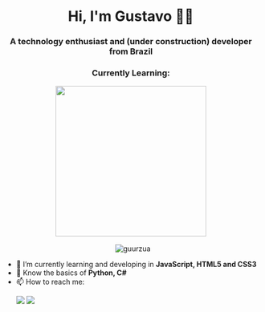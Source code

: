 <h1 align="center">Hi, I'm Gustavo 🐱‍💻</h1>
<h3 align="center">A technology enthusiast and (under construction) developer from Brazil  </h3>


<h3 align="center">Currently Learning:</h3>
<p align="center"> 
    <img align="center" src="https://clipart.info/images/ccovers/1499794874html5-js-css3-logo-png.png" width=300 />
</p>

<!-- <p align="center">
  <img align="center" src="https://github-readme-stats.vercel.app/api/top-langs?username=guurzua&show_icons=true&theme=synthwave&locale=en&layout=compact" alt="guurzua" />
</p> -->

<p align="center">&nbsp;
  <img align="center" src="https://github-readme-stats.vercel.app/api?username=guurzua&show_icons=true&theme=synthwave&locale=en" alt="guurzua" />
</p>

- :seedling: I’m currently learning and developing in **JavaScript, HTML5 and CSS3**
- :book: Know the basics of **Python, C#**
- :mailbox: How to reach me: <div> 
  <p>
  <a href = "mailto:gustavo.urzua2001@gmail.com"><img src="https://img.shields.io/badge/-Gmail-%23333?style=for-the-badge&logo=gmail&logoColor=white" target="_blank"></a>
  <a href="https://www.linkedin.com/in/gustavo-urzua-41692418a/" target="_blank"><img src="https://img.shields.io/badge/-LinkedIn-%230077B5?style=for-the-badge&logo=linkedin&logoColor=white" target="_blank"></a> 
  </p>
<!-- :cat:&zwj;:computer: -->
